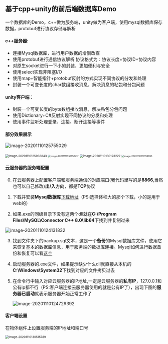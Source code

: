 

## **基于cpp+unity的前后端数据库Demo**

一个数据库的Demo，c++做为服务端，unity做为客户端，使用mysql数据库保存数据，protobuf进行协议存储与解析

#### c++服务器:

- 连接Mysql数据库，进行用户数据的增删改查
- 使用protobuf进行通信协议解析 协议格式为：协议长度+协议ID+协议内容
- 对原生socket进行一下小的封装，更加便利与安全
- 使用select实现非阻塞I/O
- 使用map+智能指针+protobuf反射的方式实现不同协议的分发和处理
- 封装一个可变长度的char数组接收消息，解决消息的粘包和分包问题

#### unity客户端：

- 封装一个可变长度的byte数组接收消息，解决粘包分包问题
- 使用Dictionary+C#反射实现不同协议的分发和处理
- 使用事件监听处理登录、连接、断开连接等事件

#### 部分效果展示



![image-20201110125755029](https://i.loli.net/2020/11/10/KQ9RgArIbxPvdap.png)



<img src="https://i.loli.net/2020/11/10/tCs4avHw98rnJFP.png" alt="image-20201110125933843" style="zoom:67%;" />



<img src="https://i.loli.net/2020/11/10/L2Yb13cDdnJhQPt.png" alt="image-20201110130050417" style="zoom: 50%;" />



<img src="https://i.loli.net/2020/11/10/shWNAGzva2Fy1wl.png" alt="image-20201110130123227" style="zoom:67%;" />

<img src="https://i.loli.net/2020/11/10/aVEp4W3LkoPBdZU.png" alt="image-20201110130159893" style="zoom: 50%;" />



#### 云服务器的服务端配置

0. 在云服务器上配置客户端和服务端通信的对应端口(我代码里写的是**8866**,当然也可以自己修改)**出/入方向**，都是**TCP**协议

1. 下载并安装**Mysql数据库**[下载地址](https://dev.mysql.com/downloads/installer/)（PS:选择体积大的那个下载，小的是用于web的）
2. 如果.exe的同级目录下没有这两个dll就在**C:\Program Files\MySQL\Connector C++ 8.0\lib64**下找到并复制过来

![image-20201110124131832](https://i.loli.net/2020/11/10/GwVA2yhbgRX8WEY.png)

3. 找到文件夹下的backup.sql文本，这是一个**备份**的Mysql数据库文件，使用它来恢复基本的数据库信息，用于服务端的数据库连接。Mysql如何进行数据备份和恢复可以看[这个](https://github.com/Asce66/MyNotes/blob/master/%E6%9D%82/Mysql.md)

4. 启动服务器的.exe文件，如果提示缺少什么dll就直接从本机的**C:\Windows\System32**下找到对应的文件拷贝过去

5. 在命令行中输入对应云服务器的IP地址,一定是云服务器的**私有IP**，127.0.0.1和公有ip都不行（PS:客户端连接云服务器使用的就是公有IP了），出现下图的**服务器已启动**就表示服务器开始正常工作了

   ![image-20201110124729392](https://i.loli.net/2020/11/10/qBiySZGtVjbXsl7.png)

#### 客户端设置

在物体组件上设置服务端的IP地址和端口号

<img src="https://i.loli.net/2020/11/10/iqLvhWS9MYTjxyA.png" alt="image-20201110130515789" style="zoom: 67%;" />